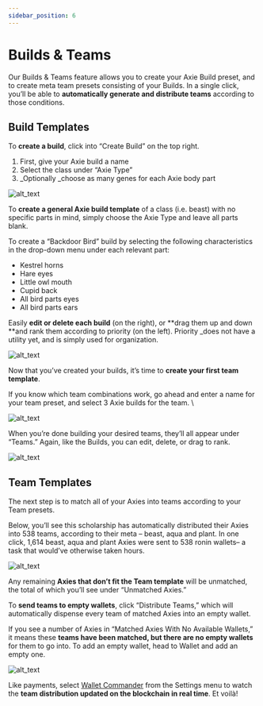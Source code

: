 ```yaml
---
sidebar_position: 6
---
```


# Builds & Teams

Our Builds & Teams feature allows you to create your Axie Build preset, and to create meta team presets consisting of your Builds. In a single click, you’ll be able to **automatically generate and distribute teams** according to those conditions.

## Build Templates
To **create a build**, click into “Create Build” on the top right.

1. First, give your Axie build a name
2. Select the class under “Axie Type”
3. _Optionally _choose as many genes for each Axie body part


![alt_text](images/image22.gif "image_tooltip")


To **create a general Axie build template** of a class (i.e. beast)  with no specific parts in mind, simply choose the Axie Type and leave all parts blank.

To create a “Backdoor Bird” build by selecting the following characteristics in the drop-down menu under each relevant part:

* Kestrel horns
* Hare eyes
* Little owl mouth
* Cupid back
* All bird parts eyes
* All bird parts ears

Easily **edit or delete each build** (on the right), or **drag them up and down **and rank them according to priority (on the left). Priority _does not have a utility yet, and is simply used for organization.


![alt_text](images/image23.gif "image_tooltip")


Now that you’ve created your builds, it’s time to **create your first team template**.

If you know which team combinations work, go ahead and enter a name for your team preset, and select 3 Axie builds for the team.  \

![alt_text](images/image24.gif "image_tooltip")

When you’re done building your desired teams, they’ll all appear under “Teams.” Again, like the Builds, you can edit, delete, or drag to rank.

![alt_text](images/image25.gif "image_tooltip")


## Team Templates

The next step is to match all of your Axies into teams according to your Team presets.

Below, you’ll see this scholarship has automatically distributed their Axies into 538 teams, according to their meta – beast, aqua and plant. In one click, 1,614 beast, aqua and plant Axies were sent to 538 ronin wallets– a task that would’ve otherwise taken hours.

![alt_text](images/image26.png "image_tooltip")

Any remaining **Axies that don’t fit the Team template** will be unmatched, the total of which you’ll see under “Unmatched Axies.”

To **send teams to empty wallets**, click “Distribute Teams,” which will automatically dispense every team of matched Axies into an empty wallet.

If you see a number of Axies in “Matched Axies With No Available Wallets,” it means these **teams have been matched, but there are no empty wallets** for them to go into. To add an empty wallet, head to Wallet and add an empty one.

![alt_text](images/image27.gif "image_tooltip")

Like payments, select [Wallet Commander](wallet-commander.md) from the Settings menu to watch the **team distribution updated on the blockchain in real time**. Et voilà!  